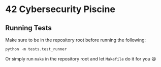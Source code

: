 # 42 Cybersecurity Piscine

## Running Tests
Make sure to be in the repository root before running the following:
``` python
python -m tests.test_runner
```

Or simply run `make` in the repository root and let `Makefile` do it for you :laughing: